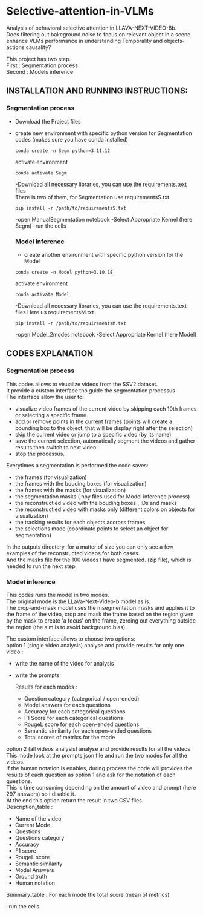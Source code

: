 # Selective-attention-in-VLMs
Analysis of behavioral selective attention in LLAVA-NEXT-VIDEO-8b.  
Does filtering out bakcground noise to focus on relevant object in a scene enhance VLMs performance in understanding Temporality and objects-actions causality?

This project has two step.  
First : Segmentation process  
Second : Models inference

## INSTALLATION AND RUNNING INSTRUCTIONS:
  ### Segmentation process
- Download the Project files
- create new environment with specific python version for Segmentation codes (makes sure you have conda installed)
  ```
  conda create -n Segm python=3.11.12
  ```
  activate environment
   ```
  conda activate Segm 
  ```
  -Download all necessary libraries, you can use the requirements.text files  
  There is two of them, for Segmentation use requirementsS.txt
   ```
  pip install -r /path/to/requirementsS.txt
  ```
  -open ManualSegmentation notebook
  -Select Appropriate Kernel (here Segm)
  -run the cells

  ### Model inference
  - create another environment with specific python version for the Model
  ```
  conda create -n Model python=3.10.18
  ```
  activate environment
   ```
  conda activate Model 
  ```
  -Download all necessary libraries, you can use the requirements.text files
  Here us requirementsM.txt
   ```
  pip install -r /path/to/requirementsM.txt
  ```
  -open Model_2modes notebook
  -Select Appropriate Kernel (here Model)

## CODES EXPLANATION
### Segmentation process
This codes allows to visualize videos from the SSV2 dataset.  
It provide a custom interface tho guide the segmentation processus  
The interface allow the user to:
- visualize video frames of the current video by skipping each 10th frames or selecting a specific frame.
- add or remove points in the current frames (points will create a bounding box to the object, that will be display right after the selection)
- skip the current video or jump to a specific video (by its name)
- save the current selection, automatically segment the videos and gather results then switch to next video.
- stop the processus.

Everytimes a segmentation is performed the code saves:
- the frames (for visualization)
- the frames with the bouding boxes (for visualization)
- the frames with the masks (for visualization)
- the segmentation masks (.npy files used for Model inference process)
- the reconstructied video with the bouding boxes , IDs and masks
- the reconstructied video with masks only (different colors on objects for visualization)
- the tracking results for each objects accross frames
- the selections made (coordinate points to select an object for segmentation)

In the outputs directory, for a matter of size you can only see a few examples of the reconstructed videos for both cases.  
And the masks file for the 100 videos I have segmented. (zip file), which is needed to run the next step

### Model inference
This codes runs the model in two modes.  
The original mode is the LLaVa-Next-Video-b model as is.  
The crop-and-mask model uses the msegmentation masks and applies it to the frame of the video, crop and mask the frame based on the region given by the mask to create 'a focus' on the frame, zeroing out everything outside the region (the aim is to avoid background bias).  

The custom interface allows to choose two options:  
option 1 (single video analysis) analyse and provide results for only one video :
- write the name of the video for analysis
- write the prompts
  
  Results for each modes :
  - Question category (categorical / open-ended)
  - Model answers for each questions
  - Accuracy for each categorical questions
  - F1 Score for each categorical questions
  - RougeL score for each open-ended questions
  - Semantic similarity for each open-ended questions
  - Total scores of metrics for the mode

option 2 (all videos analysis) analyse and provide results for all the videos  
This mode look at the prompts.json file and run the two modes for all the videos.  
If the human notation is enables, during process the code will provides the results of each question as option 1 and ask for the notation of each questions.  
This is time consuming depending on the amount of video and prompt (here 297 answers) so i disable it.  
At the end this option return the result in two CSV files.  
Description_table : 
  - Name of the video
  - Current Mode
  - Questions
  - Questions category
  - Accuracy 
  - F1 score 
  - RougeL score
  - Semantic similarity
  - Model Answers
  - Ground truth
  - Human notation

Summary_table :
For each mode the total score (mean of metrics)


  -run the cells

